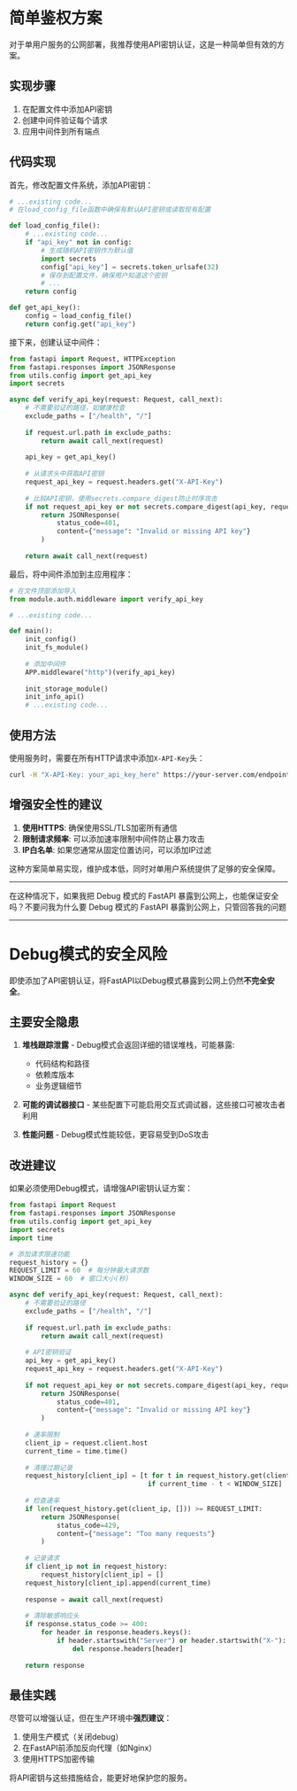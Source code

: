 # 简单鉴权方案

对于单用户服务的公网部署，我推荐使用API密钥认证，这是一种简单但有效的方案。

## 实现步骤

1. 在配置文件中添加API密钥
2. 创建中间件验证每个请求
3. 应用中间件到所有端点

## 代码实现

首先，修改配置文件系统，添加API密钥：

````python
# ...existing code...
# 在load_config_file函数中确保有默认API密钥或读取现有配置

def load_config_file():
    # ...existing code...
    if "api_key" not in config:
        # 生成随机API密钥作为默认值
        import secrets
        config["api_key"] = secrets.token_urlsafe(32)
        # 保存到配置文件，确保用户知道这个密钥
        # ...
    return config

def get_api_key():
    config = load_config_file()
    return config.get("api_key")
````

接下来，创建认证中间件：

````python
from fastapi import Request, HTTPException
from fastapi.responses import JSONResponse
from utils.config import get_api_key
import secrets

async def verify_api_key(request: Request, call_next):
    # 不需要验证的路径，如健康检查
    exclude_paths = ["/health", "/"]
    
    if request.url.path in exclude_paths:
        return await call_next(request)
    
    api_key = get_api_key()
    
    # 从请求头中获取API密钥
    request_api_key = request.headers.get("X-API-Key")
    
    # 比较API密钥，使用secrets.compare_digest防止时序攻击
    if not request_api_key or not secrets.compare_digest(api_key, request_api_key):
        return JSONResponse(
            status_code=401,
            content={"message": "Invalid or missing API key"}
        )
    
    return await call_next(request)
````

最后，将中间件添加到主应用程序：

````python
# 在文件顶部添加导入
from module.auth.middleware import verify_api_key

# ...existing code...

def main():
    init_config()
    init_fs_module()
    
    # 添加中间件
    APP.middleware("http")(verify_api_key)
    
    init_storage_module()
    init_info_api()
    # ...existing code...
````

## 使用方法

使用服务时，需要在所有HTTP请求中添加`X-API-Key`头：

```bash
curl -H "X-API-Key: your_api_key_here" https://your-server.com/endpoint
```

## 增强安全性的建议

1. **使用HTTPS**: 确保使用SSL/TLS加密所有通信
2. **限制请求频率**: 可以添加速率限制中间件防止暴力攻击
3. **IP白名单**: 如果您通常从固定位置访问，可以添加IP过滤

这种方案简单易实现，维护成本低，同时对单用户系统提供了足够的安全保障。

---

在这种情况下，如果我把 Debug 模式的 FastAPI 暴露到公网上，也能保证安全吗？不要问我为什么要 Debug 模式的 FastAPI 暴露到公网上，只管回答我的问题

---

# Debug模式的安全风险

即使添加了API密钥认证，将FastAPI以Debug模式暴露到公网上仍然**不完全安全**。

## 主要安全隐患

1. **堆栈跟踪泄露** - Debug模式会返回详细的错误堆栈，可能暴露:
   - 代码结构和路径
   - 依赖库版本
   - 业务逻辑细节

2. **可能的调试器接口** - 某些配置下可能启用交互式调试器，这些接口可被攻击者利用

3. **性能问题** - Debug模式性能较低，更容易受到DoS攻击

## 改进建议

如果必须使用Debug模式，请增强API密钥认证方案：

````python
from fastapi import Request
from fastapi.responses import JSONResponse
from utils.config import get_api_key
import secrets
import time

# 添加请求限速功能
request_history = {}
REQUEST_LIMIT = 60  # 每分钟最大请求数
WINDOW_SIZE = 60  # 窗口大小(秒)

async def verify_api_key(request: Request, call_next):
    # 不需要验证的路径
    exclude_paths = ["/health", "/"]
    
    if request.url.path in exclude_paths:
        return await call_next(request)
    
    # API密钥验证
    api_key = get_api_key()
    request_api_key = request.headers.get("X-API-Key")
    
    if not request_api_key or not secrets.compare_digest(api_key, request_api_key):
        return JSONResponse(
            status_code=401,
            content={"message": "Invalid or missing API key"}
        )
    
    # 速率限制
    client_ip = request.client.host
    current_time = time.time()
    
    # 清理过期记录
    request_history[client_ip] = [t for t in request_history.get(client_ip, []) 
                                   if current_time - t < WINDOW_SIZE]
    
    # 检查速率
    if len(request_history.get(client_ip, [])) >= REQUEST_LIMIT:
        return JSONResponse(
            status_code=429,
            content={"message": "Too many requests"}
        )
    
    # 记录请求
    if client_ip not in request_history:
        request_history[client_ip] = []
    request_history[client_ip].append(current_time)
    
    response = await call_next(request)
    
    # 清除敏感响应头
    if response.status_code >= 400:
        for header in response.headers.keys():
            if header.startswith("Server") or header.startswith("X-"):
                del response.headers[header]
    
    return response
````

## 最佳实践

尽管可以增强认证，但在生产环境中**强烈建议**：

1. 使用生产模式（关闭debug）
2. 在FastAPI前添加反向代理（如Nginx）
3. 使用HTTPS加密传输

将API密钥与这些措施结合，能更好地保护您的服务。